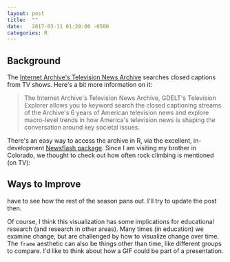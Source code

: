 ```yaml
---
layout: post
title:  ""
date:   2017-03-11 01:28:00 -0500
categories: R 
---
```


## Background

The [Internet Archive's Television News Archive](https://archive.org/details/tv) searches closed captions from TV shows. Here's a bit more information on it:

> The Internet Archive's Television News Archive, GDELT's Television Explorer allows you to keyword search the closed captioning streams of the Archive's 6 years of American television news and explore macro-level trends in how America's television news is shaping the conversation around key societal issues. 

There's an easy way to access the archive in R, via the excellent, in-development [Newsflash package](https://github.com/hrbrmstr/newsflash). Since I am visiting my brother in Colorado, we thought to check out how often rock climbing is mentioned (on TV):





## Ways to Improve
have to see how the rest of the season pans out. I'll try to update the post then.

Of course, I think this visualization has some implications for educational research (and research in other areas). Many times (in education) we examine change, but are challenged by how to visualize change over time. The `frame` aesthetic can also be things other than time, like different groups to compare. I'd like to think about how a GIF could be part of a presentation.
